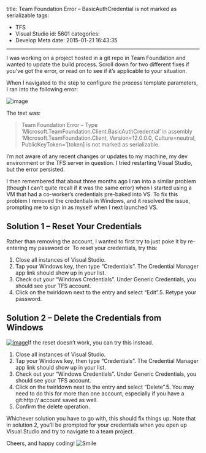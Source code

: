 title: Team Foundation Error – BasicAuthCredential is not marked as serializable
tags:
  - TFS
  - Visual Studio
id: 5601
categories:
  - Develop Meta
date: 2015-01-21 16:43:35
---

I was working on a project hosted in a git repo in Team Foundation and wanted to update the build process. Scroll down for two different fixes if you’ve got the error, or read on to see if it’s applicable to your situation.

When I navigated to the step to configure the process template parameters, I ran into the following error:

![image](https://jcblogimages.blob.core.windows.net/img/2015/01/image4.png "image")

The text was:
 > Team Foundation Error – Type ‘Microsoft.TeamFoundation.Client.BasicAuthCredential’ in assembly ‘Microsoft.TeamFoundation.Client, Version=12.0.0.0, Culture=neutral, PublicKeyToken=’[token] is not marked as serializable. 

I’m not aware of any recent changes or updates to my machine, my dev environment or the TFS server in question. I tried restarting Visual Studio, but the error persisted. 

I then remembered that about three months ago I ran into a similar problem (though I can’t quite recall if it was the same error) when I started using a VM that had a co-worker’s credentials pre-baked into VS. To fix this problem I removed the credentials in Windows, and it resolved the issue, prompting me to sign in as myself when I next launched VS.

## Solution 1 – Reset Your Credentials

Rather than removing the account, I wanted to first try to just poke it by re-entering my password or&nbsp; To reset your credentials, try this:

1.  Close all instances of Visual Studio.
2.  Tap your Windows key, then type “Credentials”. The Credential Manager app link should show up in your list.
3.  Check out your “Windows Credentials”. Under Generic Credentials, you should see your TFS account.
4.  Click on the twirldown next to the entry and select “Edit”.5.  Retype your password. 

## Solution 2 – Delete the Credentials from Windows

[![image](https://jcblogimages.blob.core.windows.net/img/2015/01/image_thumb.png "image")](https://jcblogimages.blob.core.windows.net/img/2015/01/image5.png)If the reset doesn’t work, you can try this instead. 

1.  Close all instances of Visual Studio.
2.  Tap your Windows key, then type “Credentials”. The Credential Manager app link should show up in your list.
3.  Check out your “Windows Credentials”. Under Generic Credentials, you should see your TFS account.
4.  Click on the twirldown next to the entry and select “Delete”.5.  You may need to do this for more than one account, especially if you have a git:http:// account saved as well.
6.  Confirm the delete operation. 

Whichever solution you have to go with, this should fix things up. Note that in solution 2, you’ll be prompted for your credentials when you open up Visual Studio and try to navigate to a team project.

Cheers, and happy coding! ![Smile](https://jcblogimages.blob.core.windows.net/img/2015/01/wlEmoticon-smile.png)
